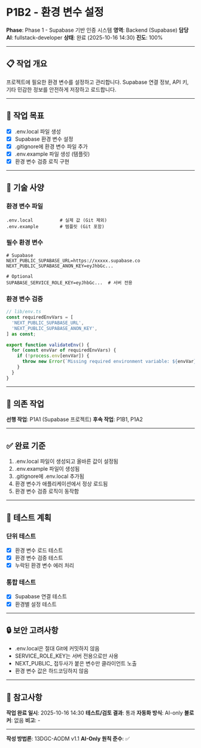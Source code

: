 # P1B2 - 환경 변수 설정

**Phase**: Phase 1 - Supabase 기반 인증 시스템
**영역**: Backend (Supabase)
**담당 AI**: fullstack-developer
**상태**: 완료 (2025-10-16 14:30)
**진도**: 100%

---

## 📋 작업 개요

프로젝트에 필요한 환경 변수를 설정하고 관리합니다. Supabase 연결 정보, API 키, 기타 민감한 정보를 안전하게 저장하고 로드합니다.

---

## 🎯 작업 목표

- [x] .env.local 파일 생성
- [x] Supabase 환경 변수 설정
- [x] .gitignore에 환경 변수 파일 추가
- [x] .env.example 파일 생성 (템플릿)
- [x] 환경 변수 검증 로직 구현

---

## 📐 기술 사양

### 환경 변수 파일
```
.env.local          # 실제 값 (Git 제외)
.env.example        # 템플릿 (Git 포함)
```

### 필수 환경 변수
```env
# Supabase
NEXT_PUBLIC_SUPABASE_URL=https://xxxxx.supabase.co
NEXT_PUBLIC_SUPABASE_ANON_KEY=eyJhbGc...

# Optional
SUPABASE_SERVICE_ROLE_KEY=eyJhbGc...  # 서버 전용
```

### 환경 변수 검증
```typescript
// lib/env.ts
const requiredEnvVars = [
  'NEXT_PUBLIC_SUPABASE_URL',
  'NEXT_PUBLIC_SUPABASE_ANON_KEY',
] as const;

export function validateEnv() {
  for (const envVar of requiredEnvVars) {
    if (!process.env[envVar]) {
      throw new Error(`Missing required environment variable: ${envVar}`);
    }
  }
}
```

---

## 🔗 의존 작업

**선행 작업**: P1A1 (Supabase 프로젝트)
**후속 작업**: P1B1, P1A2

---

## ✅ 완료 기준

1. .env.local 파일이 생성되고 올바른 값이 설정됨
2. .env.example 파일이 생성됨
3. .gitignore에 .env.local 추가됨
4. 환경 변수가 애플리케이션에서 정상 로드됨
5. 환경 변수 검증 로직이 동작함

---

## 📝 테스트 계획

### 단위 테스트
- [x] 환경 변수 로드 테스트
- [x] 환경 변수 검증 테스트
- [x] 누락된 환경 변수 에러 처리

### 통합 테스트
- [x] Supabase 연결 테스트
- [x] 환경별 설정 테스트

---

## 🔒 보안 고려사항

- .env.local은 절대 Git에 커밋하지 않음
- SERVICE_ROLE_KEY는 서버 전용으로만 사용
- NEXT_PUBLIC_ 접두사가 붙은 변수만 클라이언트 노출
- 환경 변수 값은 하드코딩하지 않음

---

## 📌 참고사항

**작업 완료 일시**: 2025-10-16 14:30
**테스트/검토 결과**: 통과
**자동화 방식**: AI-only
**블로커**: 없음
**비고**: -

---

**작성 방법론**: 13DGC-AODM v1.1
**AI-Only 원칙 준수**: ✅
